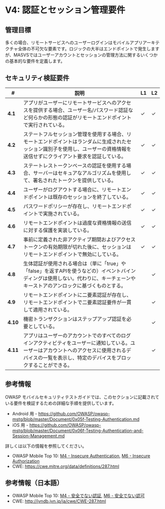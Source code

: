 # V4: 認証とセッション管理要件

## 管理目標

多くの場合、リモートサービスへのユーザーログインはモバイルアプリアーキテクチャ全体の不可欠な要素です。ロジックの大半はエンドポイントで発生しますが、MASVSではユーザーアカウントとセッションの管理方法に関するいくつかの基本的な要件を定義します。

## セキュリティ検証要件

| # | 説明 | L1 | L2 |
| --- | --- | --- | --- |
| **4.1** | アプリがユーザーにリモートサービスへのアクセスを提供する場合、ユーザー名/パスワード認証など何らかの形態の認証がリモートエンドポイントで実行されている。 | ✓ | ✓ |
| **4.2** | ステートフルセッション管理を使用する場合、リモートエンドポイントはランダムに生成されたセッション識別子を使用し、ユーザーの資格情報を送信せずにクライアント要求を認証している。 | ✓ | ✓ |
| **4.3** | ステートレストークンベースの認証を使用する場合、サーバーはセキュアなアルゴリズムを使用して、署名されたトークンを提供している。 | ✓ | ✓ |
| **4.4** | ユーザーがログアウトする場合に、リモートエンドポイントは既存のセッションを終了している。 | ✓ | ✓ |
| **4.5** | パスワードポリシーが存在し、リモートエンドポイントで実施されている。 | ✓ | ✓ |
| **4.6** | リモートエンドポイントは過度な資格情報の送信に対する保護を実装している。 | ✓ | ✓ |
| **4.7** | 事前に定義された非アクティブ期間およびアクセストークンの有効期限が切れた後に、セッションはリモートエンドポイントで無効にしている。 | ✓ | ✓ |
| **4.8** | 生体認証が使用される場合は（単に「true」や「false」を返すAPIを使うなどの）イベントバインディングは使用しない。代わりに、キーチェーンやキーストアのアンロックに基づくものとする。 |   | ✓ |
| **4.9** | リモートエンドポイントに二要素認証が存在し、リモートエンドポイントで二要素認証要件が一貫して適用されている。 |   | ✓ |
| **4.10** | 機密トランザクションはステップアップ認証を必要としている。 |   | ✓ |
| **4.11** | アプリはユーザーのアカウントでのすべてのログインアクティビティをユーザーに通知している。ユーザーはアカウントへのアクセスに使用されるデバイスの一覧を表示し、特定のデバイスをブロックすることができる。 |  | ✓ |

## 参考情報

OWASP モバイルセキュリティテストガイドでは、このセクションに記載されている要件を検証するための詳細な手順を提供しています。

- Android 用 - https://github.com/OWASP/owasp-mstg/blob/master/Document/0x05f-Testing-Authentication.md
- iOS 用 - https://github.com/OWASP/owasp-mstg/blob/master/Document/0x06f-Testing-Authentication-and-Session-Management.md

詳しくは以下の情報を参照してください。

- OWASP Mobile Top 10: [M4 - Insecure Authentication](https://www.owasp.org/index.php/Mobile_Top_10_2016-M4-Insecure_Authentication), [M6 - Insecure Authorization](https://www.owasp.org/index.php/Mobile_Top_10_2016-M6-Insecure_Authorization)
- CWE:  https://cwe.mitre.org/data/definitions/287.html

## 参考情報（日本語）

- OWASP Mobile Top 10: [M4 - 安全でない認証](https://coky-t.github.io/owasp-mobile-top10-2016-ja/Mobile_Top_10_2016-M4-Insecure_Authentication.html), [M6 - 安全でない認可](https://coky-t.github.io/owasp-mobile-top10-2016-ja/Mobile_Top_10_2016-M6-Insecure_Authorization.html)
- CWE:  http://jvndb.jvn.jp/ja/cwe/CWE-287.html
